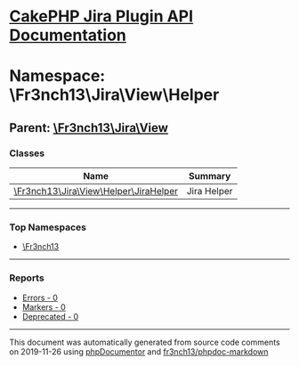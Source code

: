 # [CakePHP Jira Plugin API Documentation](../home.md)

# Namespace: \Fr3nch13\Jira\View\Helper
## Parent: [\Fr3nch13\Jira\View](../namespaces/Fr3nch13.Jira.View.md)
### Classes
| Name | Summary |
| ---- | ------- |
| [\Fr3nch13\Jira\View\Helper\JiraHelper](../classes/Fr3nch13.Jira.View.Helper.JiraHelper.md) | Jira Helper |

---

### Top Namespaces

* [\Fr3nch13](../namespaces/Fr3nch13.html.md)

---

### Reports
* [Errors - 0](../reports/errors.md)
* [Markers - 0](../reports/markers.md)
* [Deprecated - 0](../reports/deprecated.md)

---

This document was automatically generated from source code comments on 2019-11-26 using [phpDocumentor](http://www.phpdoc.org/) and [fr3nch13/phpdoc-markdown](https://github.com/fr3nch13/phpdoc-markdown)
